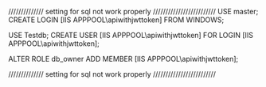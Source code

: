 ////////////// setting for sql not work properly /////////////////////////
USE master;
CREATE LOGIN [IIS APPPOOL\apiwithjwttoken] FROM WINDOWS;

USE Testdb;
CREATE USER [IIS APPPOOL\apiwithjwttoken] FOR LOGIN [IIS APPPOOL\apiwithjwttoken];

ALTER ROLE db_owner ADD MEMBER [IIS APPPOOL\apiwithjwttoken];

////////////// setting for sql not work properly /////////////////////////
